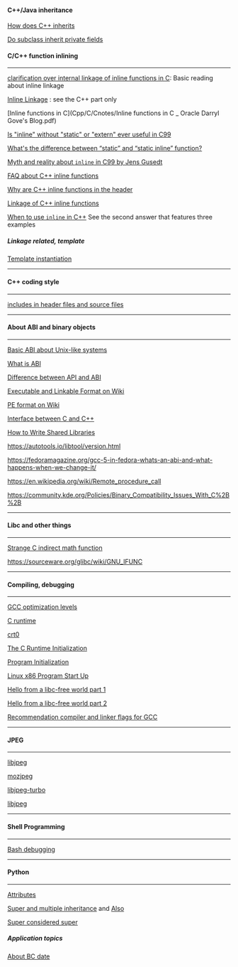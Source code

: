 #### C++/Java inheritance

[How does C++ inherits](https://stackoverflow.com/questions/860339/difference-between-private-public-and-protected-inheritance)

[Do subclass inherit private fields](https://stackoverflow.com/questions/4716040/do-subclasses-inherit-private-fields)

#### C/C++ function inlining

---

[clarification over internal linkage of inline functions in C](https://stackoverflow.com/questions/51533082/clarification-over-internal-linkage-of-inline-functions-in-c): Basic reading about inline linkage

[Inline Linkage](https://www.ibm.com/support/knowledgecenter/en/ssw_ibm_i_71/rzarg/inline_linkage.htm) : see the C++ part only

[Inline functions in C](Cpp/C/Cnotes/Inline functions in C _ Oracle Darryl Gove's Blog.pdf)

[Is "inline" without "static" or "extern" ever useful in C99](Cpp/C/Cnotes/c%20-%20Is%20_inline_%20without%20_static_%20or%20_extern_%20ever%20useful%20in%20C99_%20-%20Stack%20Overflow.html)

[What's the difference between “static” and “static inline” function?](Cpp/C/Cnotes/c%20-%20What's%20the%20difference%20between%20_static_%20and%20_static%20inline_%20function_%20-%20Stack%20Overflow.html)

[Myth and reality about `inline` in C99 by Jens Gusedt](Cpp/C/Cnotes/Myth%20and%20reality%20about%20inline%20in%20C99%20–%20Jens%20Gustedt's%20Blog.html) 

[FAQ about C++ inline functions](https://isocpp.org/wiki/faq/inline-functions)

[Why are C++ inline functions in the header](https://stackoverflow.com/questions/5057021/why-are-c-inline-functions-in-the-header)

[Linkage of C++ inline functions](https://stackoverflow.com/questions/29796264/is-there-still-a-use-for-inline)

[When to use `inline` in C++](https://stackoverflow.com/questions/1759300/when-should-i-write-the-keyword-inline-for-a-function-method) See the second answer that features three examples

##### Linkage related, template

[Template instantiation](https://gcc.gnu.org/onlinedocs/gcc/Template-Instantiation.html)

---

#### C++ coding style

---

[includes in header files and source files](https://stackoverflow.com/questions/2596449/including-includes-in-header-file-vs-source-file)

---

#### About ABI and binary objects

---

[Basic ABI about Unix-like systems](Cpp/C/Cnotes/Loading%20the%20C%20runtime%20on%20Linux%20-%20Stack%20Overflow.html)

[What is ABI](file:///home/djn/Documents/doc_sync/Cpp/C/Cnotes/api%20-%20What%20is%20an%20application%20binary%20interface%20(ABI)_%20-%20Stack%20Overflow.html)

[Difference between API and ABI](https://stackoverflow.com/questions/3784389/difference-between-api-and-abi/3784724#comment39838598_3784724)

[Executable and Linkable Format on Wiki](https://en.wikipedia.org/wiki/Executable_and_Linkable_Format)

[PE format on Wiki](http://en.wikipedia.org/wiki/Portable_Executable)

[Interface between C and C++](https://gustedt.wordpress.com/2017/08/08/cross-language-interfaces-between-c-and-c/)

[How to Write Shared Libraries](Cpp/C/Cnotes/How_to_write_shared_libraries.pdf)

https://autotools.io/libtool/version.html

https://fedoramagazine.org/gcc-5-in-fedora-whats-an-abi-and-what-happens-when-we-change-it/

https://en.wikipedia.org/wiki/Remote_procedure_call

https://community.kde.org/Policies/Binary_Compatibility_Issues_With_C%2B%2B

---

#### Libc and other things

---

[Strange C indirect math function](Cpp/C/Cnotes/ubuntu%20-%20Failed%20to%20call%20standard%20math%20function%20inside%20debugger_%20-%20Stack%20Overflow.html)

https://sourceware.org/glibc/wiki/GNU_IFUNC

---

#### Compiling, debugging

---

[GCC optimization levels](https://stackoverflow.com/questions/1778538/how-many-gcc-optimization-levels-are-there)

[C runtime](https://stackoverflow.com/questions/2709998/crt0-o-and-crt1-o-whats-the-difference)

[crt0](https://en.wikipedia.org/wiki/Crt0)

[The C Runtime Initialization](https://www.embecosm.com/appnotes/ean9/html/ch05s02.html)

[Program Initialization](https://wiki.osdev.org/Creating_a_C_Library#Program_Initialization)

[Linux x86 Program Start Up](http://dbp-consulting.com/tutorials/debugging/linuxProgramStartup.html)

[Hello from a libc-free world part 1](https://blogs.oracle.com/linux/hello-from-a-libc-free-world-part-1-v2)

[Hello from a libc-free world part 2](https://blogs.oracle.com/linux/hello-from-a-libc-free-world-part-2-v2)

[Recommendation compiler and linker flags for GCC](https://developers.redhat.com/blog/2018/03/21/compiler-and-linker-flags-gcc/)

---

#### JPEG

---

[libjpeg](https://github.com/thorfdbg/libjpeg)

[mozjpeg](https://github.com/mozilla/mozjpeg)

[libjpeg-turbo](https://libjpeg-turbo.org)

[libjpeg](http://libjpeg.sourceforge.net)

---

#### Shell Programming

---

[Bash debugging](https://unix.stackexchange.com/questions/155551/how-to-debug-a-bash-script)

---

#### Python

---

[Attributes](https://lerner.co.il/2014/10/14/python-attributes/)

[Super and multiple inheritance](https://stackoverflow.com/questions/9575409/calling-parent-class-init-with-multiple-inheritance-whats-the-right-way) and [Also](https://stackoverflow.com/questions/3277367/how-does-pythons-super-work-with-multiple-inheritance)

[Super considered super](https://rhettinger.wordpress.com/2011/05/26/super-considered-super/)

##### Application topics

[About BC date](https://stackoverflow.com/questions/15857797/bc-dates-in-python)


